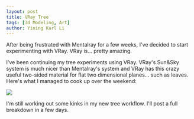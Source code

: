 ```yaml
---
layout: post
title: VRay Tree
tags: [3d Modeling, Art]
author: Yining Karl Li
---
```


After being frustrated with Mentalray for a few weeks, I've decided to start experimenting with VRay. VRay is... pretty amazing.

I've been continuing my tree experiments using VRay. VRay's Sun&Sky system is much nicer than Mentalray's system and VRay has this crazy useful two-sided material for flat two dimensional planes... such as leaves. Here's what I managed to cook up over the weekend:

[![]({{site.url}}/content/images/2011/Mar/tree.jpg)]({{site.url}}/content/images/2011/Mar/tree.jpg)

I'm still working out some kinks in my new tree workflow. I'll post a full breakdown in a few days.
